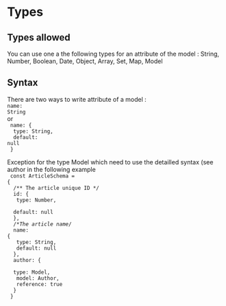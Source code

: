 # Types

## Types allowed

You can use one a the following types for an attribute of the model :
String, Number, Boolean, Date, Object, Array, Set, Map, Model

## Syntax

There are two ways to write attribute of a model :<br>
<code>name: String</code><br>
or<br>
<code>
name: {<br>
&ensp;type: String,<br>
&ensp;default: null<br>
}
</code>

Exception for the type Model which need to use the detailled syntax (see author in the following example<br>
<code>
const ArticleSchema = {<br>
&ensp;/** The article unique ID */<br>
&ensp;id: {<br>
&ensp;&ensp;type: Number,<br>
&ensp;&ensp;default: null<br>
&ensp;},<br>
&ensp;/**The article name*/<br>
&ensp;name: {<br>
&ensp;&ensp;type: String,<br>
&ensp;&ensp;default: null<br>
&ensp;},<br>
&ensp;author: {<br>
&ensp;&ensp;type: Model,<br>
&ensp;&ensp;model: Author,<br>
&ensp;&ensp;reference: true<br>
&ensp;}<br>
}
</code>
